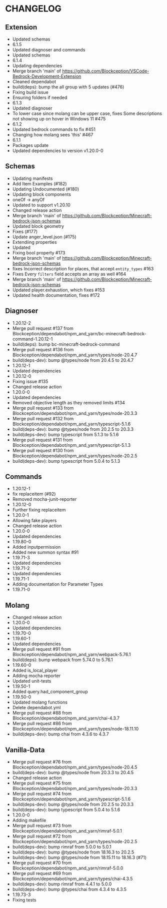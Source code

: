 ﻿# CHANGELOG
## Extension
- Updated schemas
- 6.1.5
- Updated diagnoser and commands
- Updated schemas
- 6.1.4
- Updating dependencies
- Merge branch 'main' of https://github.com/Blockception/VSCode-Bedrock-Development-Extension
- Cleaned dependabot
- build(deps): bump the all group with 5 updates (#476)
- Fixing build issue
- Ensuring folders if needed
- 6.1.3
- Updated diagnoser
- To lower case since molang can be upper case, fixes Some descriptions not showing up on hover in Windows 11 #475
- 6.1.2
- Updated bedrock commands to fix #451
- Changing how molang sees 'this' #467
- 6.1.1
- Packages update
- Updated dependencies to version v1.20.0-0
## Schemas
- Updating manifests
- Add Item Examples (#182)
- Updating Undocumented (#180)
- Updating block components
- oneOf -> anyOf
- Updated to support v1.20.10
- Changed release action
- Merge branch 'main' of https://github.com/Blockception/Minecraft-bedrock-json-schemas
- Updated block geometry
- Fixes (#177)
- Update anger_level.json (#175)
- Extendiing properties
- Updated
- Fixing bool property #173
- Merge branch 'main' of https://github.com/Blockception/Minecraft-bedrock-json-schemas
- fixes Incorrect description for places, that accept `entity_types` #163
- Fixes Every `filters` field accepts an array as well #164
- Merge branch 'main' of https://github.com/Blockception/Minecraft-bedrock-json-schemas
- Updated player.exhaustion, which fixes #153
- Updated health documentation, fixes #172
## Diagnoser
- 1.20.12-2
- Merge pull request #137 from Blockception/dependabot/npm_and_yarn/bc-minecraft-bedrock-command-1.20.12-1
- build(deps): bump bc-minecraft-bedrock-command
- Merge pull request #136 from Blockception/dependabot/npm_and_yarn/types/node-20.4.7
- build(deps-dev): bump @types/node from 20.4.5 to 20.4.7
- 1.20.12-1
- Updated dependencies
- 1.20.12-0
- Fixing issue #135
- Changed release action
- 1.20.0-0
- Updated dependencies
- Removed objective length as they removed limits #134
- Merge pull request #133 from Blockception/dependabot/npm_and_yarn/types/node-20.3.3
- Merge pull request #132 from Blockception/dependabot/npm_and_yarn/typescript-5.1.6
- build(deps-dev): bump @types/node from 20.2.5 to 20.3.3
- build(deps-dev): bump typescript from 5.1.3 to 5.1.6
- Merge pull request #131 from Blockception/dependabot/npm_and_yarn/typescript-5.1.3
- Merge pull request #130 from Blockception/dependabot/npm_and_yarn/types/node-20.2.5
- build(deps-dev): bump typescript from 5.0.4 to 5.1.3
## Commands
- 1.20.12-1
- fix replaceitem (#92)
- Removed mocha-junit-reporter
- 1.20.12-0
- Further fixing replaceitem
- 1.20.0-1
- Allowing fake players
- Changed release action
- 1.20.0-0
- Updated dependencies
- 1.19.80-0
- Added inputpermission
- Added new summon syntax #91
- 1.19.71-3
- Updated dependencies
- 1.19.71-2
- Updated dependencies
- 1.19.71-1
- Adding documentation for Parameter Types
- 1.19.71-0
## Molang
- Changed release action
- 1.20.0-0
- Updated dependencies
- 1.19.70-0
- 1.19.60-1
- Updated dependencies
- Merge pull request #91 from Blockception/dependabot/npm_and_yarn/webpack-5.76.1
- build(deps): bump webpack from 5.74.0 to 5.76.1
- 1.19.60-0
- Added is_local_player
- Adding mocha reporter
- Updated unit-tests
- 1.19.50-1
- Added query.had_component_group
- 1.19.50-0
- Updated molang functions
- Delete dependabot.yml
- Merge pull request #88 from Blockception/dependabot/npm_and_yarn/chai-4.3.7
- Merge pull request #86 from Blockception/dependabot/npm_and_yarn/types/node-18.11.10
- build(deps-dev): bump chai from 4.3.6 to 4.3.7
## Vanilla-Data
- Merge pull request #76 from Blockception/dependabot/npm_and_yarn/types/node-20.4.5
- build(deps-dev): bump @types/node from 20.3.3 to 20.4.5
- Changed release action
- Merge pull request #75 from Blockception/dependabot/npm_and_yarn/types/node-20.3.3
- Merge pull request #74 from Blockception/dependabot/npm_and_yarn/typescript-5.1.6
- build(deps-dev): bump @types/node from 20.2.5 to 20.3.3
- build(deps-dev): bump typescript from 5.0.4 to 5.1.6
- 1.20.0-0
- Adding makefile
- Merge pull request #73 from Blockception/dependabot/npm_and_yarn/rimraf-5.0.1
- Merge pull request #72 from Blockception/dependabot/npm_and_yarn/types/node-20.2.5
- build(deps-dev): bump rimraf from 5.0.0 to 5.0.1
- build(deps-dev): bump @types/node from 18.16.3 to 20.2.5
- build(deps-dev): bump @types/node from 18.15.11 to 18.16.3 (#71)
- Merge pull request #70 from Blockception/dependabot/npm_and_yarn/rimraf-5.0.0
- Merge pull request #69 from Blockception/dependabot/npm_and_yarn/types/chai-4.3.5
- build(deps-dev): bump rimraf from 4.4.1 to 5.0.0
- build(deps-dev): bump @types/chai from 4.3.4 to 4.3.5
- 1.19.73-3
- Fixing tests
